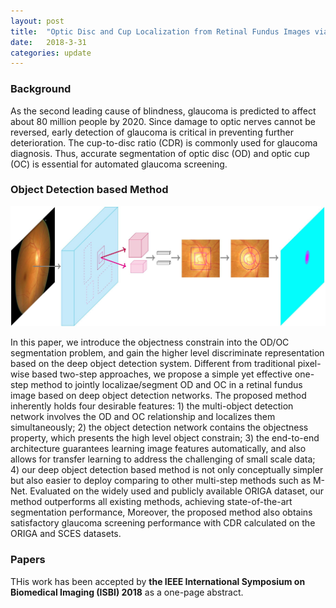 ```yaml
---
layout: post
title:  "Optic Disc and Cup Localization from Retinal Fundus Images via Deep Object Detection Networks"
date:   2018-3-31
categories: update
---
```


### Background

As the second leading cause of blindness, glaucoma is predicted to affect about 80 million people by 2020. Since damage to optic nerves cannot be reversed, early detection of glaucoma is critical in preventing further deterioration. The cup-to-disc ratio (CDR) is commonly used for glaucoma diagnosis. Thus, accurate segmentation of optic disc (OD) and optic cup (OC) is essential for automated glaucoma screening.

### Object Detection based Method

![plot of chunk image_1](/images/deepCDR/framework.jpg)

In this paper, we introduce the objectness constrain into the OD/OC segmentation problem, and gain the higher level discriminate representation based on the deep object detection system. Different from traditional pixel-wise based two-step approaches, we propose a simple yet effective one-step method to jointly localizae/segment OD and OC in a retinal fundus image based on deep object detection networks. The proposed method inherently holds four desirable features: 1) the multi-object detection network involves the OD and OC relationship and localizes them simultaneously; 2) the object detection network contains the objectness property, which presents the high level object constrain; 3) the end-to-end architecture guarantees learning image features automatically, and also allows for transfer learning to address the challenging of small scale data; 4) our deep object detection based method is not only conceptually simpler but also easier to deploy comparing to other multi-step methods such as M-Net. Evaluated on the widely used and publicly available ORIGA dataset, our method outperforms all existing methods, achieving state-of-the-art segmentation performance, Moreover, the proposed method also obtains satisfactory glaucoma screening performance with CDR calculated on the ORIGA and SCES datasets.

### Papers

THis work has been accepted by **the IEEE International Symposium on Biomedical Imaging (ISBI) 2018** as a one-page abstract.




